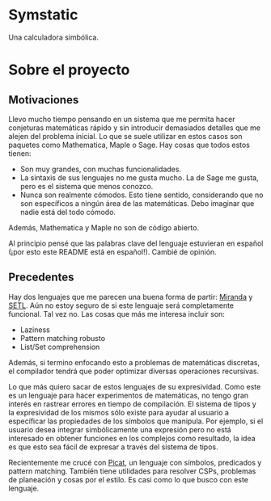 # Symstatic

Una calculadora simbólica.

# Sobre el proyecto

## Motivaciones

Llevo mucho tiempo pensando en un sistema que me permita hacer conjeturas matemáticas rápido y sin introducir demasiados detalles que me alejen del problema inicial. Lo que se suele utilizar en estos casos son paquetes como Mathematica, Maple o Sage. Hay cosas que todos estos tienen:

- Son muy grandes, con muchas funcionalidades.
- La sintaxis de sus lenguajes no me gusta mucho. La de Sage me gusta, pero es el sistema que menos conozco.
- Nunca son realmente cómodos. Esto tiene sentido, considerando que no son específicos a ningún área de las matemáticas. Debo imaginar que nadie está del todo cómodo.

Además, Mathematica y Maple no son de código abierto.

Al principio pensé que las palabras clave del lenguaje estuvieran en español (¡por esto este README está en español!). Cambié de opinión.

## Precedentes

Hay dos lenguajes que me parecen una buena forma de partir: [Miranda](https://www.cs.kent.ac.uk/people/staff/dat/miranda/) y [SETL](https://setl.org/setl/). Aún no estoy seguro de si este lenguaje será completamente funcional. Tal vez no. Las cosas que más me interesa incluir son:

- Laziness
- Pattern matching robusto
- List/Set comprehension

Además, si termino enfocando esto a problemas de matemáticas discretas, el compilador tendrá que poder optimizar diversas operaciones recursivas.

Lo que más quiero sacar de estos lenguajes de su expresividad. Como este es un lenguaje para hacer experimentos de matemáticas, no tengo gran interés en rastrear errores en tiempo de compilación. El sistema de tipos y la expresividad de los mismos sólo existe para ayudar al usuario a específicar las propiedades de los símbolos que manipula. Por ejemplo, si el usuario desea integrar simbólicamente una expresión pero no está interesado en obtener funciones en los complejos como resultado, la idea es que esto sea fácil de expresar a través del sistema de tipos.

Recientemente me crucé con [Picat](https://picat-lang.org/), un lenguaje con símbolos, predicados y pattern matching. También tiene utilidades para resolver CSPs, problemas de planeación y cosas por el estilo. Es casi como lo que busco con este lenguaje.
